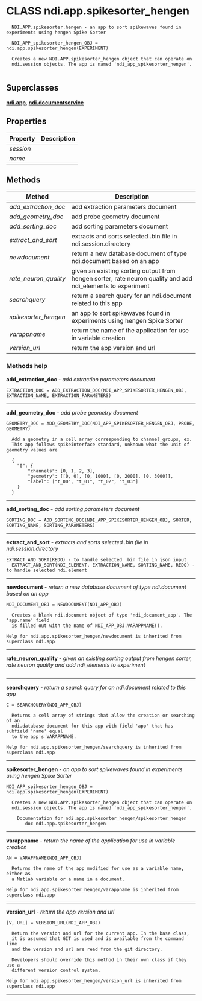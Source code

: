 # CLASS ndi.app.spikesorter_hengen

```
  NDI.APP.spikesorter.hengen - an app to sort spikewaves found in experiments using hengen Spike Sorter
 
  NDI_APP_spikesorter_hengen_OBJ = ndi.app.spikesorter_hengen(EXPERIMENT)
 
  Creates a new NDI.APP.spikesorter_hengen object that can operate on
  ndi.session objects. The app is named 'ndi_app_spikesorter_hengen'.


```
## Superclasses
**[ndi.app](../app.m.md)**, **[ndi.documentservice](../documentservice.m.md)**

## Properties

| Property | Description |
| --- | --- |
| *session* |  |
| *name* |  |


## Methods 

| Method | Description |
| --- | --- |
| *add_extraction_doc* | add extraction parameters document |
| *add_geometry_doc* | add probe geometry document |
| *add_sorting_doc* | add sorting parameters document |
| *extract_and_sort* | extracts and sorts selected .bin file in ndi.session.directory |
| *newdocument* | return a new database document of type ndi.document based on an app |
| *rate_neuron_quality* | given an existing sorting output from hengen sorter, rate neuron quality and add ndi_elements to experiment |
| *searchquery* | return a search query for an ndi.document related to this app |
| *spikesorter_hengen* | an app to sort spikewaves found in experiments using hengen Spike Sorter |
| *varappname* | return the name of the application for use in variable creation |
| *version_url* | return the app version and url |


### Methods help 

**add_extraction_doc** - *add extraction parameters document*

```
EXTRACTION_DOC = ADD_EXTRACTION_DOC(NDI_APP_SPIKESORTER_HENGEN_OBJ, EXTRACTION_NAME, EXTRACTION_PARAMETERS)
```

---

**add_geometry_doc** - *add probe geometry document*

```
GEOMETRY_DOC = ADD_GEOMETRY_DOC(NDI_APP_SPIKESORTER_HENGEN_OBJ, PROBE, GEOMETRY)
 
  Add a geometry in a cell array corresponding to channel_groups, ex.
  This app follows spikeinterface standard, unknown what the unit of geometry values are
  
  {
  	"0": {
  		"channels": [0, 1, 2, 3],
  		"geometry": [[0, 0], [0, 1000], [0, 2000], [0, 3000]],
  		"label": ["t_00", "t_01", "t_02", "t_03"]
  	}
  }
```

---

**add_sorting_doc** - *add sorting parameters document*

```
SORTING_DOC = ADD_SORTING_DOC(NDI_APP_SPIKESORTER_HENGEN_OBJ, SORTER, SORTING_NAME, SORTING_PARAMETERS)
```

---

**extract_and_sort** - *extracts and sorts selected .bin file in ndi.session.directory*

```
EXTRACT_AND_SORT(REDO) - to handle selected .bin file in json input
  EXTRACT_AND_SORT(NDI_ELEMENT, EXTRACTION_NAME, SORTING_NAME, REDO) - to handle selected ndi.element
```

---

**newdocument** - *return a new database document of type ndi.document based on an app*

```
NDI_DOCUMENT_OBJ = NEWDOCUMENT(NDI_APP_OBJ)
 
  Creates a blank ndi.document object of type 'ndi_document_app'. The 'app.name' field
  is filled out with the name of NDI_APP_OBJ.VARAPPNAME().

Help for ndi.app.spikesorter_hengen/newdocument is inherited from superclass ndi.app
```

---

**rate_neuron_quality** - *given an existing sorting output from hengen sorter, rate neuron quality and add ndi_elements to experiment*

```

```

---

**searchquery** - *return a search query for an ndi.document related to this app*

```
C = SEARCHQUERY(NDI_APP_OBJ)
 
  Returns a cell array of strings that allow the creation or searching of an
  ndi.database document for this app with field 'app' that has subfield 'name' equal
  to the app's VARAPPNAME.

Help for ndi.app.spikesorter_hengen/searchquery is inherited from superclass ndi.app
```

---

**spikesorter_hengen** - *an app to sort spikewaves found in experiments using hengen Spike Sorter*

```
NDI_APP_spikesorter_hengen_OBJ = ndi.app.spikesorter_hengen(EXPERIMENT)
 
  Creates a new NDI.APP.spikesorter_hengen object that can operate on
  ndi.session objects. The app is named 'ndi_app_spikesorter_hengen'.

    Documentation for ndi.app.spikesorter_hengen/spikesorter_hengen
       doc ndi.app.spikesorter_hengen
```

---

**varappname** - *return the name of the application for use in variable creation*

```
AN = VARAPPNAME(NDI_APP_OBJ)
 
  Returns the name of the app modified for use as a variable name, either as
  a Matlab variable or a name in a document.

Help for ndi.app.spikesorter_hengen/varappname is inherited from superclass ndi.app
```

---

**version_url** - *return the app version and url*

```
[V, URL] = VERSION_URL(NDI_APP_OBJ)
 
  Return the version and url for the current app. In the base class,
  it is assumed that GIT is used and is available from the command line
  and the version and url are read from the git directory.
 
  Developers should override this method in their own class if they use a 
  different version control system.

Help for ndi.app.spikesorter_hengen/version_url is inherited from superclass ndi.app
```

---

